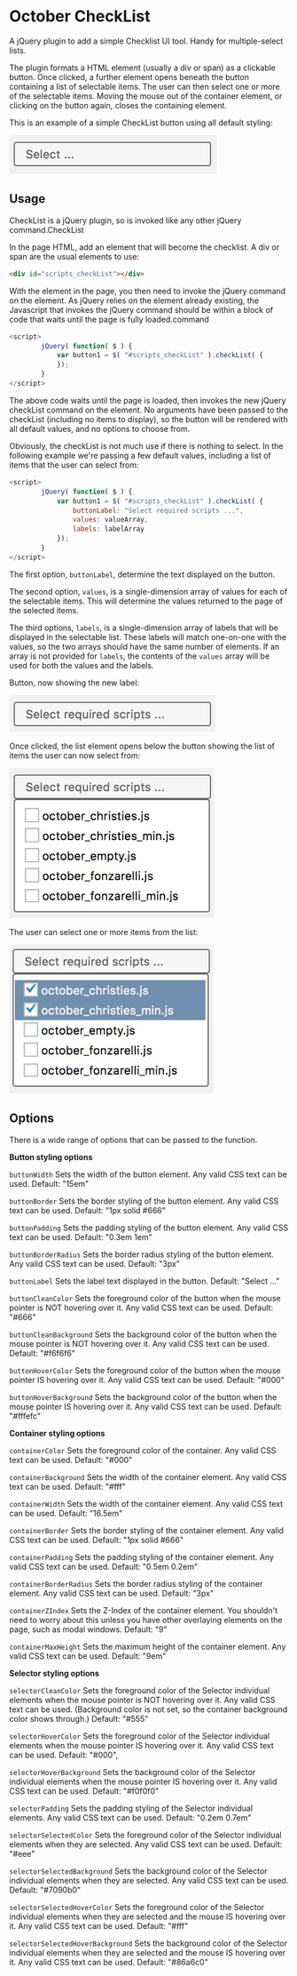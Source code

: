 # October CheckList

A jQuery plugin to add a simple Checklist UI tool. Handy for multiple-select lists.

The plugin formats a HTML element (usually a div or span) as a clickable button. Once
clicked, a further element opens beneath the button containing a list of selectable
items. The user can then select one or more of the selectable items. Moving the mouse
out of the container element, or clicking on the button again, closes the containing
element.

This is an example of a simple CheckList button using all default styling:

![alt text](https://github.com/delahoc/checkList/blob/master/images/CheckList_4_button_defaut.jpg "Example CheckList")

## Usage

CheckList is a jQuery plugin, so is invoked like any other jQuery command.CheckList

In the page HTML, add an element that will become the checklist. A div or span are
the usual elements to use:

```html
<div id="scripts_checkList"></div>
```

With the element in the page, you then need to invoke the jQuery command on the element.
As jQuery relies on the element already existing, the Javascript that invokes the jQuery
command should be within a block of code that waits until the page is fully loaded.command

```javascript
<script>
		jQuery( function( $ ) {
			var button1 = $( "#scripts_checkList" ).checkList( {
			});
		}
</script>
```
The above code waits until the page is loaded, then invokes the new jQuery checkList command
on the element. No arguments have been passed to the checkList (including no items to display), 
so the button will be rendered with all default values, and no options to choose from. 

Obviously, the checkList is not much use if there is nothing to select. In the following example
we're passing a few default values, including a list of items that the user can select from:

```javascript
<script>
		jQuery( function( $ ) {
			var button1 = $( "#scripts_checkList" ).checkList( {
				buttonLabel: "Select required scripts ...",
				values: valueArray,
				labels: labelArray
			});
		}
</script>
```

The first option, `buttonLabel`, determine the text displayed on the button.

The second option, `values`, is a single-dimension array of values for each of the selectable
items. This will determine the values returned to the page of the selected items.

The third options, `labels`, is a single-dimension array of labels that will be displayed in
the selectable list. These labels will match one-on-one with the values, so the two arrays should
have the same number of elements. If an array is not provided for `labels`, the contents of the
`values` array will be used for both the values and the labels.


Button, now showing the new label:

![alt text](https://github.com/delahoc/checkList/blob/master/images/CheckList_1_button.jpg "Example CheckList Button")


Once clicked, the list element opens below the button showing the list of items the user can now select from:

![alt text](https://github.com/delahoc/checkList/blob/master/images/CheckList_2_open.jpg "Example CheckList")


The user can select one or more items from the list:

![alt text](https://github.com/delahoc/checkList/blob/master/images/CheckList_3_selections.jpg "Example CheckList")


## Options

There is a wide range of options that can be passed to the function.

**Button styling options**

`buttonWidth`
Sets the width of the button element. Any valid CSS text can be used.
Default:  "15em"

`buttonBorder`
Sets the border styling of the button element. Any valid CSS text can be used.
Default: "1px solid #666"

`buttonPadding`
Sets the padding styling of the button element. Any valid CSS text can be used.
Default: "0.3em 1em"

`buttonBorderRadius`
Sets the border radius styling of the button element. Any valid CSS text can be used.
Default: "3px"

`buttonLabel`
Sets the label text displayed in the button.
Default: "Select ..."

`buttonCleanColor`
Sets the foreground color of the button when the mouse pointer is NOT hovering over it.
Any valid CSS text can be used.
Default: "#666"

`buttonCleanBackground`
Sets the background color of the button when the mouse pointer is NOT hovering over it.
Any valid CSS text can be used.
Default: "#f6f6f6"

`buttonHoverColor`
Sets the foreground color of the button when the mouse pointer IS hovering over it.
Any valid CSS text can be used.
Default: "#000"

`buttonHoverBackground`
Sets the background color of the button when the mouse pointer IS hovering over it.
Any valid CSS text can be used.
Default: "#fffefc"

**Container styling options**

`containerColor`
Sets the foreground color of the container. Any valid CSS text can be used.
Default: "#000"

`containerBackground`
Sets the width of the container element. Any valid CSS text can be used.
Default: "#fff"

`containerWidth`
Sets the width of the container element. Any valid CSS text can be used.
Default: "16.5em"

`containerBorder`
Sets the border styling of the container element. Any valid CSS text can be used.
Default: "1px solid #666"

`containerPadding`
Sets the padding styling of the container element. Any valid CSS text can be used.
Default: "0.5em 0.2em"

`containerBorderRadius`
Sets the border radius styling of the container element. Any valid CSS text can be used.
Default: "3px"

`containerZIndex`
Sets the Z-Index of the container element. You shouldn't need to worry about this unless
you have other overlaying elements on the page, such as modal windows.
Default: "9"

`containerMaxHeight`
Sets the maximum height of the container element. Any valid CSS text can be used.
Default: "9em"

**Selector styling options**

`selectorCleanColor`
Sets the foreground color of the Selector individual elements when the mouse pointer is 
NOT hovering over it. Any valid CSS text can be used. (Background color is not set, so 
the container background color shows through.)
Default: "#555"

`selectorHoverColor`
Sets the foreground color of the Selector individual elements when the mouse pointer IS 
hovering over it. Any valid CSS text can be used.
Default: "#000",

`selectorHoverBackground`
Sets the background color of the Selector individual elements when the mouse pointer IS 
hovering over it. Any valid CSS text can be used.
Default: "#f0f0f0"

`selectorPadding`
Sets the padding styling of the Selector individual elements. Any valid CSS text can 
be used.
Default: "0.2em 0.7em"

`selectorSelectedColor`
Sets the foreground color of the Selector individual elements when they are selected. 
Any valid CSS text can be used.
Default: "#eee"

`selectorSelectedBackground`
Sets the background color of the Selector individual elements when they are selected. 
Any valid CSS text can be used.
Default: "#7090b0"

`selectorSelectedHoverColor`
Sets the foreground color of the Selector individual elements when they are selected and
the mouse IS hovering over it. Any valid CSS text can be used.
Default: "#fff"

`selectorSelectedHoverBackground`
Sets the background color of the Selector individual elements when they are selected and
the mouse IS hovering over it. Any valid CSS text can be used.
Default: "#86a6c0"

